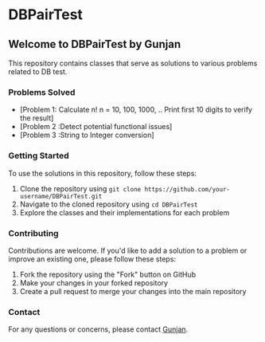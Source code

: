 # DBPairTest
## Welcome to DBPairTest by Gunjan

This repository contains classes that serve as solutions to various problems related to DB test.

### Problems Solved

- [Problem 1: Calculate n! n = 10, 100, 1000, .. Print first 10 digits to verify the result]
- [Problem 2 :Detect potential functional issues]
- [Problem 3 :String to Integer conversion]

### Getting Started

To use the solutions in this repository, follow these steps:

1. Clone the repository using `git clone https://github.com/your-username/DBPairTest.git`
2. Navigate to the cloned repository using `cd DBPairTest`
3. Explore the classes and their implementations for each problem

### Contributing

Contributions are welcome. If you'd like to add a solution to a problem or improve an existing one, please follow these steps:

1. Fork the repository using the "Fork" button on GitHub
2. Make your changes in your forked repository
3. Create a pull request to merge your changes into the main repository



### Contact

For any questions or concerns, please contact [Gunjan](mailto:gunjang89@gmail.com).
